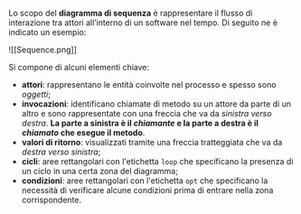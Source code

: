 Lo scopo del **diagramma di sequenza** è rappresentare il flusso di interazione tra attori all’interno di un software nel tempo. Di seguito ne è indicato un esempio:

![[Sequence.png]]

Si compone di alcuni elementi chiave:
- **attori**: rappresentano le entità coinvolte nel processo e spesso sono _oggetti_;
- **invocazioni**: identificano chiamate di metodo su un attore da parte di un altro e sono rappresentate con una freccia che va da _sinistra verso destra_. 
  **La parte a sinistra è il _chiamante_ e la parte a destra è il _chiamato_ che esegue il metodo**.
- **valori di ritorno**: visualizzati tramite una freccia tratteggiata che va da _destra verso sinistra_;
- **cicli**: aree rettangolari con l'etichetta `loop` che specificano la presenza di un ciclo in una certa zona del diagramma;
- **condizioni**: aree rettangolari con l'etichetta `opt` che specificano la necessità di verificare alcune condizioni prima di entrare nella zona corrispondente.